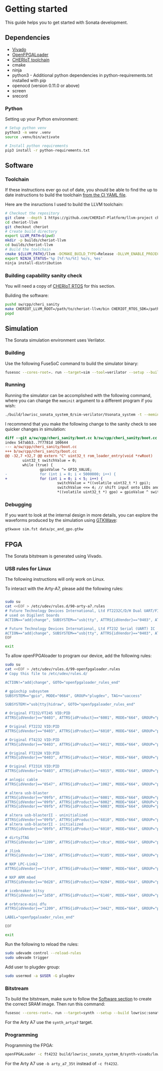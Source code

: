 # Getting started

This guide helps you to get started with Sonata development.

## Dependencies

- [Vivado](https://www.xilinx.com/support/download.html)
- [OpenFPGALoader](https://github.com/trabucayre/openFPGALoader)
- [CHERIoT toolchain](https://github.com/CHERIoT-Platform/llvm-project/tree/cheriot)
- cmake
- ninja
- python3 - Additional python dependencies in python-requirements.txt installed with pip
- openocd (version 0.11.0 or above)
- screen
- srecord

### Python

Setting up your Python environment:
```sh
# Setup python venv
python3 -m venv .venv
source .venv/bin/activate

# Install python requirements
pip3 install -r python-requirements.txt
```

## Software

### Toolchain
If these instructions ever go out of date, you should be able to find the up to date instructions to build the toolchain [from the CI YAML file](https://github.com/CHERIoT-Platform/llvm-project/blob/cheriot/.cirrus.yml).

Here are the insructions I used to build the LLVM toolchain:
```sh
# Checkout the repository
git clone --depth 1 https://github.com/CHERIoT-Platform/llvm-project cheriot-llvm
cd cheriot-llvm
git checkout cheriot
# Create build directory
export LLVM_PATH=$(pwd)
mkdir -p builds/cheriot-llvm
cd builds/cheriot-llvm
# Build the toolchain
cmake ${LLVM_PATH}/llvm -DCMAKE_BUILD_TYPE=Release -DLLVM_ENABLE_PROJECTS="clang;clang-tools-extra;lld" -DCMAKE_INSTALL_PREFIX=install -DLLVM_ENABLE_UNWIND_TABLES=NO -DLLVM_TARGETS_TO_BUILD=RISCV -DLLVM_DISTRIBUTION_COMPONENTS="clang;clangd;lld;llvm-objdump;llvm-objcopy" -G Ninja
export NINJA_STATUS='%p [%f:%s/%t] %o/s, %es'
ninja install-distribution
```

### Building capability sanity check
You will need a copy of [CHERIoT RTOS](https://github.com/microsoft/cheriot-rtos/tree/main) for this section.

Building the software:
```sh
pushd sw/cpp/cheri_sanity
make CHERIOT_LLVM_ROOT=/path/to/cheriot-llvm/bin CHERIOT_RTOS_SDK=/path/to/cheriot-rtos/sdk
popd
```

## Simulation

The Sonata simulation environment uses Verilator.

### Building

Use the following FuseSoC command to build the simulator binary:
```sh
fusesoc --cores-root=. run --target=sim --tool=verilator --setup --build lowrisc:sonata:system
```

### Running

Running the simulator can be accomplished with the following command, where you can change the `meminit` argument to a different program if you wish:
```sh
./build/lowrisc_sonata_system_0/sim-verilator/Vsonata_system -t --meminit=ram,./sw/cpp/cheri_sanity/boot.elf
```

I recommend that you make the following change to the sanity check to see quicker changes in simulation:
```diff
diff --git a/sw/cpp/cheri_sanity/boot.cc b/sw/cpp/cheri_sanity/boot.cc
index 547abb3..7f7781d 100644
--- a/sw/cpp/cheri_sanity/boot.cc
+++ b/sw/cpp/cheri_sanity/boot.cc
@@ -32,7 +32,7 @@ extern "C" uint32_t rom_loader_entry(void *rwRoot)
        uint32_t switchValue = 0;
        while (true) {
                gpioValue ^= GPIO_VALUE;
-               for (int i = 0; i < 5000000; i++) {
+               for (int i = 0; i < 5; i++) {
                        switchValue = *((volatile uint32_t *) gpi);
                        switchValue <<= 4; // shift input onto LEDs and skipping LCD pins
                        *((volatile uint32_t *) gpo) = gpioValue ^ switchValue;
```

### Debugging

If you want to look at the internal design in more details, you can explore the waveforms produced by the simulation using [GTKWave](http://gtkwave.sourceforge.net/):
```sh
gtkwave sim.fst data/pc_and_gpo.gtkw
```

## FPGA

The Sonata bitstream is generated using Vivado.

### USB rules for Linux

The following instructions will only work on Linux.

To interact with the Arty-A7, please add the following rules:
```sh

sudo su
cat <<EOF > /etc/udev/rules.d/90-arty-a7.rules
# Future Technology Devices International, Ltd FT2232C/D/H Dual UART/FIFO IC
# used on Digilent boards
ACTION=="add|change", SUBSYSTEM=="usb|tty", ATTRS{idVendor}=="0403", ATTRS{idProduct}=="6010", ATTRS{manufacturer}=="Digilent", MODE="0666"

# Future Technology Devices International, Ltd FT232 Serial (UART) IC
ACTION=="add|change", SUBSYSTEM=="usb|tty", ATTRS{idVendor}=="0403", ATTRS{idProduct}=="6001", MODE="0666"
EOF

exit
```

To allow openFPGAloader to program our device, add the following rules:
```sh
sudo su
cat <<EOF > /etc/udev/rules.d/99-openfpgaloader.rules
# Copy this file to /etc/udev/rules.d/

ACTION!="add|change", GOTO="openfpgaloader_rules_end"

# gpiochip subsystem
SUBSYSTEM=="gpio", MODE="0664", GROUP="plugdev", TAG+="uaccess"

SUBSYSTEM!="usb|tty|hidraw", GOTO="openfpgaloader_rules_end"

# Original FT232/FT245 VID:PID
ATTRS{idVendor}=="0403", ATTRS{idProduct}=="6001", MODE="664", GROUP="plugdev", TAG+="uaccess"

# Original FT2232 VID:PID
ATTRS{idVendor}=="0403", ATTRS{idProduct}=="6010", MODE="664", GROUP="plugdev", TAG+="uaccess"

# Original FT4232 VID:PID
ATTRS{idVendor}=="0403", ATTRS{idProduct}=="6011", MODE="664", GROUP="plugdev", TAG+="uaccess"

# Original FT232H VID:PID
ATTRS{idVendor}=="0403", ATTRS{idProduct}=="6014", MODE="664", GROUP="plugdev", TAG+="uaccess"

# Original FT231X VID:PID
ATTRS{idVendor}=="0403", ATTRS{idProduct}=="6015", MODE="664", GROUP="plugdev", TAG+="uaccess"

# anlogic cable
ATTRS{idVendor}=="0547", ATTRS{idProduct}=="1002", MODE="664", GROUP="plugdev", TAG+="uaccess"

# altera usb-blaster
ATTRS{idVendor}=="09fb", ATTRS{idProduct}=="6001", MODE="664", GROUP="plugdev", TAG+="uaccess"
ATTRS{idVendor}=="09fb", ATTRS{idProduct}=="6002", MODE="664", GROUP="plugdev", TAG+="uaccess"
ATTRS{idVendor}=="09fb", ATTRS{idProduct}=="6003", MODE="664", GROUP="plugdev", TAG+="uaccess"

# altera usb-blasterII - uninitialized
ATTRS{idVendor}=="09fb", ATTRS{idProduct}=="6810", MODE="664", GROUP="plugdev", TAG+="uaccess"
# altera usb-blasterII - initialized
ATTRS{idVendor}=="09fb", ATTRS{idProduct}=="6010", MODE="664", GROUP="plugdev", TAG+="uaccess"

# dirtyJTAG
ATTRS{idVendor}=="1209", ATTRS{idProduct}=="c0ca", MODE="664", GROUP="plugdev", TAG+="uaccess"

# Jlink
ATTRS{idVendor}=="1366", ATTRS{idProduct}=="0105", MODE="664", GROUP="plugdev", TAG+="uaccess"

# NXP LPC-Link2
ATTRS{idVendor}=="1fc9", ATTRS{idProduct}=="0090", MODE="664", GROUP="plugdev", TAG+="uaccess"

# NXP ARM mbed
ATTRS{idVendor}=="0d28", ATTRS{idProduct}=="0204", MODE="664", GROUP="plugdev", TAG+="uaccess"

# icebreaker bitsy
ATTRS{idVendor}=="1d50", ATTRS{idProduct}=="6146", MODE="664", GROUP="plugdev", TAG+="uaccess"

# orbtrace-mini dfu
ATTRS{idVendor}=="1209", ATTRS{idProduct}=="3442", MODE="664", GROUP="plugdev", TAG+="uaccess"

LABEL="openfpgaloader_rules_end"

EOF

exit

```

Run the following to reload the rules:
```sh
sudo udevadm control --reload-rules
sudo udevadm trigger
```

Add user to plugdev group:
```sh
sudo usermod -a $USER -G plugdev
```

### Bitstream

To build the bitstream, make sure to follow the [Software section](#software) to create the correct SRAM image.
Then run this command:
```sh
fusesoc --cores-root=. run --target=synth --setup --build lowrisc:sonata:system
```

For the Arty A7 use the `synth_artya7` target.

### Programming

Programming the FPGA:
```sh
openFPGALoader -c ft4232 build/lowrisc_sonata_system_0/synth-vivado/lowrisc_sonata_system_0.bit
```

For the Arty A7 use `-b arty_a7_35t` instead of `-c ft4232`.
